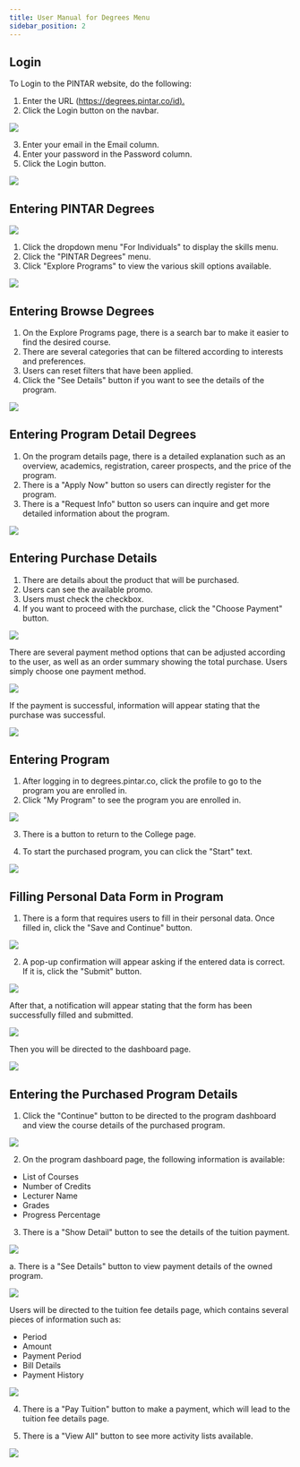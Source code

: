 ```yaml
---
title: User Manual for Degrees Menu
sidebar_position: 2
---
```

## **Login**

To Login to the PINTAR website, do the following:

1. Enter the URL ([https://degrees.pintar.co/id).](https://degrees.pintar.co/id)
2. Click the Login button on the navbar.

![](/img/login_1.png)

3. Enter your email in the Email column.
4. Enter your password in the Password column.
5. Click the Login button.

![](/img/login_1.2.png)

## **Entering PINTAR Degrees**

![](/img/dashboard-degree_eng.png)

1. Click the dropdown menu "For Individuals" to display the skills menu.
2. Click the "PINTAR Degrees" menu.
3. Click "Explore Programs" to view the various skill options available.

![](/img/dashboard-degree_eng2.png)

## **Entering Browse Degrees**

1. On the Explore Programs page, there is a search bar to make it easier to find the desired course.
2. There are several categories that can be filtered according to interests and preferences.
3. Users can reset filters that have been applied.
4. Click the "See Details" button if you want to see the details of the program.

![](/img/degrees-home_eng.png)

## **Entering Program Detail Degrees**

1. On the program details page, there is a detailed explanation such as an overview, academics, registration, career prospects, and the price of the program.
2. There is a "Apply Now" button so users can directly register for the program.
3. There is a "Request Info" button so users can inquire and get more detailed information about the program.

![](/img/degrees-detail_eng.png)

## **Entering Purchase Details**

1. There are details about the product that will be purchased.
2. Users can see the available promo.
3. Users must check the checkbox.
4. If you want to proceed with the purchase, click the "Choose Payment" button.

![](/img/degrees-detailpayment_eng.png)

There are several payment method options that can be adjusted according to the user, as well as an order summary showing the total purchase. Users simply choose one payment method.

![](/img/degrees-payment_id.png)

If the payment is successful, information will appear stating that the purchase was successful.

![](/img/degrees-payment_id.png)

## **Entering Program**

1. After logging in to degrees.pintar.co, click the profile to go to the program you are enrolled in.
2. Click "My Program" to see the program you are enrolled in.

![](/img/my-programs_eng.png)

3. There is a button to return to the College page.

4. To start the purchased program, you can click the "Start" text.

![](/img/dashboard-programsaya_eng.png)

## **Filling Personal Data Form in Program**

1. There is a form that requires users to fill in their personal data. Once filled in, click the "Save and Continue" button.

![](/img/degrees-personaldata_eng.png)

2. A pop-up confirmation will appear asking if the entered data is correct. If it is, click the "Submit" button.

![](/img/degrees-personaldata_eng-3.png)

After that, a notification will appear stating that the form has been successfully filled and submitted.

![](/img/degrees-personaldata_eng-1.png)

Then you will be directed to the dashboard page.

![](/img/degrees-dashboard-detail_eng1.png)

## **Entering the Purchased Program Details**

1. Click the "Continue" button to be directed to the program dashboard and view the course details of the purchased program.

![](/img/degrees-dashboard-detail_eng.png)

2. On the program dashboard page, the following information is available:

* List of Courses
* Number of Credits
* Lecturer Name
* Grades
* Progress Percentage

3. There is a "Show Detail" button to see the details of the tuition payment.

![](/img/degrees-dashboard_eng.png)

a. There is a "See Details" button to view payment details of the owned program.

![](/img/payment-degree_eng.png)

Users will be directed to the tuition fee details page, which contains several pieces of information such as:

* Period
* Amount
* Payment Period
* Bill Details
* Payment History

![](/img/payment-degree_eng2.png)

4. There is a "Pay Tuition" button to make a payment, which will lead to the tuition fee details page.

5. There is a "View All" button to see more activity lists available.

![](/img/degrees-daftarkegiatan_eng.png)
